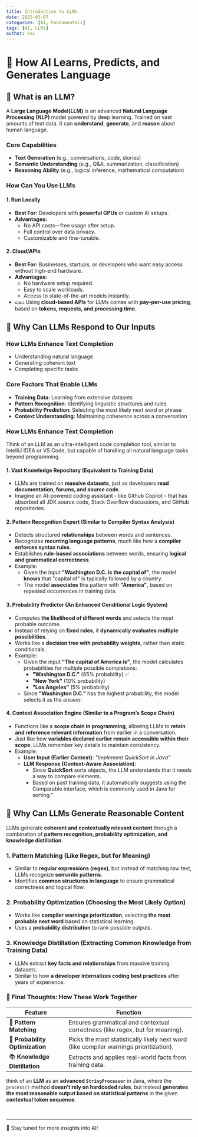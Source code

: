 ```yaml
---
title: Introduction to LLMs
date: 2025-03-07
categories: [AI, Fundamentals]
tags: [AI, LLMs]
author: kai
---
```


# 🚀 How AI Learns, Predicts, and Generates Language

## 📌 What is an LLM?
A **Large Language Model(LLM)** is an advanced **Natural Language Processing (NLP)** model powered by deep learning. Trained on vast amounts of text data. It can **understand**, **generate**, and **reason** about human language.

### Core Capabilities
- **Text Generation** (e.g., conversations, code, stories)
- **Semantic Understanding** (e.g., Q&A, summarization, classification)
- **Reasoning Ability** (e.g., logical inference, mathematical computation)

### How Can You Use LLMs
#### 1. Run Locally
- **Best For:** Developers with **powerful GPUs** or custom AI setups.  
- **Advantages:**  
    - No API costs—free usage after setup.  
    - Full control over data privacy.  
    - Customizable and fine-tunable.  

#### 2. Cloud/APIs
- **Best For:** Businesses, startups, or developers who want easy access without high-end hardware.
- **Advantages:**  
	- No hardware setup required.
	- Easy to scale workloads.
    - Access to state-of-the-art models instantly.
- 💵💵 Using **cloud-based APIs** for LLMs comes with **pay-per-use pricing**, based on **tokens, requests, and processing time**. 

## 🤔 Why Can LLMs Respond to Our Inputs
### How LLMs Enhance Text Completion
- Understanding natural language
- Generating coherent text
- Completing specific tasks

### Core Factors That Enable LLMs
- **Training Data**: Learning from extensive datasets
- **Pattern Recognition**: Identifying linguistic structures and rules
- **Probability Prediction**: Selecting the most likely next word or phrase
- **Context Understanding**: Maintaining coherence across a conversation

### How LLMs Enhance Text Completion
Think of an LLM as an ultra-intelligent code completion tool, similar to IntelliJ IDEA or VS Code, but capable of handling all natural language tasks beyond programming.

#### 1. Vast Knowledge Repository (Equivalent to Training Data)
- LLMs are trained on **massive datasets**, just as developers **read documentation, forums, and source code**.
- Imagine an AI-powered coding assistant - like Github Copilot - that has absorbed all JDK source code, Stack Overflow discussions, and GitHub repositories.

#### 2. Pattern Recognition Expert (Similar to Compiler Syntax Analysis)
- Detects structured **relationships** between words and sentences.
- Recognizes **recurring language patterns**, much like how a **compiler enforces syntax rules**.
- Establishes **rule-based associations** between words, ensuring **logical and grammatical correctness**.
- Example:
    - Given the input **"Washington D.C. is the capital of"**, the model **knows** that "capital of" is typically followed by a country.
    - The model **associates** this pattern with **"America"**, based on repeated occurrences in training data.

#### 3. Probability Predictor (An Enhanced Conditional Logic System)
- Computes **the likelihood of different words** and selects the most probable outcome.
- Instead of relying on **fixed rules**, it **dynamically evaluates multiple possibilities**.
- Works like a **decision tree with probability weights**, rather than static conditionals.
- Example: 
    - Given the input **"The capital of America is"**, the model calculates probabilities for multiple possible completions:
        - **"Washington D.C."** (85% probability) ✅  
        - **"New York"** (10% probability)  
        - **"Los Angeles"** (5% probability)  
    - Since **"Washington D.C."** has the highest probability, the model selects it as the answer.

#### 4. Context Association Engine (Similar to a Program’s Scope Chain)
- Functions like a **scope chain in programming**, allowing LLMs to **retain and reference relevant information** from earlier in a conversation.
- Just like how **variables declared earlier remain accessible within their scope**, LLMs remember key details to maintain consistency.
- Example:
    - **User Input (Earlier Context)**:  *"Implement QuickSort in Java"*
    - **LLM Response (Context-Aware Association)**:  
        - Since **QuickSort** sorts objects, the LLM understands that it needs a way to compare elements. 
        - Based on past training data, it automatically suggests using the Comparable interface, which is commonly used in Java for sorting.”

## 🎯 Why Can LLMs Generate Reasonable Content
LLMs generate **coherent and contextually relevant content** through a combination of **pattern recognition, probability optimization, and knowledge distillation**. 

### 1. Pattern Matching (Like Regex, but for Meaning)
- Similar to **regular expressions (regex)**, but instead of matching raw text, LLMs recognize **semantic patterns**.
- Identifies **common structures in language** to ensure grammatical correctness and logical flow.

### 2. Probability Optimization (Choosing the Most Likely Option)
- Works like **compiler warnings prioritization**, selecting **the most probable next word** based on statistical learning.
- Uses a **probability distribution** to rank possible outputs.

### 3. Knowledge Distillation (Extracting Common Knowledge from Training Data)
- LLMs extract **key facts and relationships** from massive training datasets.
- Similar to how **a developer internalizes coding best practices** after years of experience.

### 🎯 Final Thoughts: How These Work Together

| Feature                  | Function |
|--------------------------|--------------------------------------------------------------|
| 🧩 **Pattern Matching**   | Ensures grammatical and contextual correctness (like regex, but for meaning). |
| 🎲 **Probability Optimization** | Picks the most statistically likely next word (like compiler warnings prioritization). |
| 📚 **Knowledge Distillation** | Extracts and applies real-world facts from training data. |


think of an **LLM** as an **advanced `StringProcessor`** in Java, where the `process()` method **doesn’t rely on hardcoded rules**, but instead **generates the most reasonable output based on statistical patterns** in the given **contextual token sequence**.

<br>

---

🚀 Stay tuned for more insights into AI!